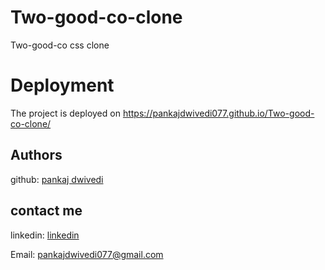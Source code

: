 
# Two-good-co-clone

Two-good-co css clone 

# Deployment

The project is deployed on https://pankajdwivedi077.github.io/Two-good-co-clone/

## Authors

github: [pankaj dwivedi](https://github.com/pankajdwivedi077)

## contact me 

linkedin: [linkedin](https://www.linkedin.com/in/pankaj-dwivedi-/)

Email: pankajdwivedi077@gmail.com

